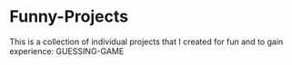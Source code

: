 # Funny-Projects
This is a collection of individual projects that I created for fun and to gain experience: 
GUESSING-GAME
